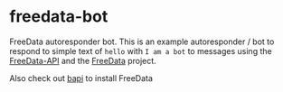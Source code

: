 # freedata-bot
FreeData autoresponder bot. This is an example autoresponder / bot to respond to simple text of `hello` with `I am a bot` to messages using the [FreeData-API](https://wiki.freedata.app/en/api) and the [FreeData](https://freedata.app) project.

Also check out [bapi](https://github.com/SpudGunMan/bapi) to install FreeData
